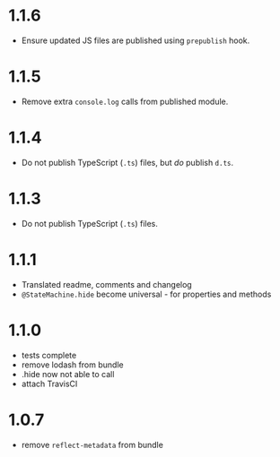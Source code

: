 # 1.1.6

* Ensure updated JS files are published using `prepublish` hook.

# 1.1.5

* Remove extra `console.log` calls from published module.

# 1.1.4

* Do not publish TypeScript (`.ts`) files, but *do* publish `d.ts`.

# 1.1.3

* Do not publish TypeScript (`.ts`) files.

# 1.1.1
- Translated readme, comments and changelog
- `@StateMachine.hide` become universal - for properties and methods

# 1.1.0
- tests complete
- remove lodash from bundle
- .hide now not able to call
- attach TravisCI

# 1.0.7
- remove `reflect-metadata` from bundle